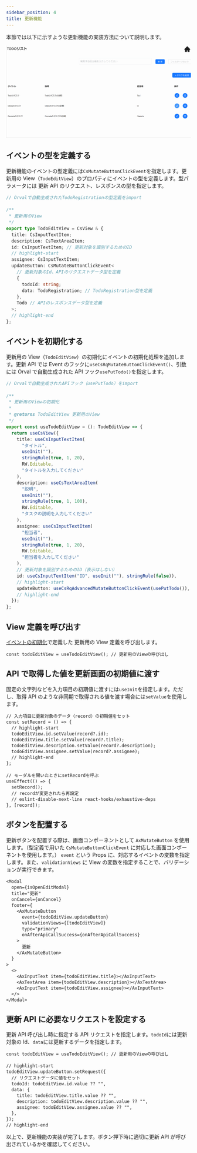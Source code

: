 ```yaml
---
sidebar_position: 4
title: 更新機能
---
```


本節では以下に示すような更新機能の実装方法について説明します。

![更新機能の画面](../../../static/img/crud-update.gif)

## イベントの型を定義する

更新機能のイベントの型定義には`CsMutateButtonClickEvent`を指定します。更新用の View（`TodoEditView`）のプロパティにイベントの型を定義します。型パラメータには 更新 API のリクエスト、レスポンスの型を指定します。

```ts title="src/app/todo/page.view.ts"
// Orvalで自動生成されたTodoRegistrationの型定義をimport

/**
 * 更新用のView
 */
export type TodoEditView = CsView & {
  title: CsInputTextItem;
  description: CsTextAreaItem;
  id: CsInputTextItem; // 更新対象を識別するためのID
  // highlight-start
  assignee: CsInputTextItem;
  updateButton: CsMutateButtonClickEvent<
    // 更新対象のId、APIのリクエストデータ型を定義
    {
      todoId: string;
      data: TodoRegistration; // TodoRegistration型を定義
    },
    Todo // APIのレスポンスデータ型を定義
  >;
  // highlight-end
};
```

## イベントを初期化する

更新用の View（`TodoEditView`）の初期化にイベントの初期化処理を追加します。更新 API では Event のフックに`useCsRqMutateButtonClickEvent()`、引数には Orval で自動生成された API フック`usePutTodo()`を指定します。

```ts title="src/app/todo/page.view.ts"
// Orvalで自動生成されたAPIフック（usePutTodo）をimport

/**
 * 更新用のViewの初期化
 *
 * @returns TodoEditView 更新用のView
 */
export const useTodoEditView = (): TodoEditView => {
  return useCsView({
    title: useCsInputTextItem(
      "タイトル",
      useInit(""),
      stringRule(true, 1, 20),
      RW.Editable,
      "タイトルを入力してください"
    ),
    description: useCsTextAreaItem(
      "説明",
      useInit(""),
      stringRule(true, 1, 100),
      RW.Editable,
      "タスクの説明を入力してください"
    ),
    assignee: useCsInputTextItem(
      "担当者",
      useInit(""),
      stringRule(true, 1, 20),
      RW.Editable,
      "担当者を入力してください"
    ),
    // 更新対象を識別するためのID（表示はしない）
    id: useCsInputTextItem("ID", useInit(""), stringRule(false)),
    // highlight-start
    updateButton: useCsRqAdvancedMutateButtonClickEvent(usePutTodo()), // イベントの初期化処理の追加
    // highlight-end
  });
};
```

## View 定義を呼び出す

[イベントの初期化](./update-feature.md#イベントを初期化する)で定義した 更新用の View 定義を呼び出します。

```tsx title="src/app/todo/TodoEditModal.tsx"
const todoEditView = useTodoEditView(); // 更新用のViewの呼び出し
```

## API で取得した値を更新画面の初期値に渡す

固定の文字列などを入力項目の初期値に渡すには`useInit`を指定します。ただし、取得 API のような非同期で取得される値を渡す場合には`setValue`を使用します。

```tsx title="src/app/todo/TodoEditModal.tsx"
// 入力項目に更新対象のデータ（record）の初期値をセット
const setRecord = () => {
  // highlight-start
  todoEditView.id.setValue(record?.id);
  todoEditView.title.setValue(record?.title);
  todoEditView.description.setValue(record?.description);
  todoEditView.assignee.setValue(record?.assignee);
  // highlight-end
};

// モーダルを開いたときにsetRecordを呼ぶ
useEffect(() => {
  setRecord();
  // recordが変更されたら再設定
  // eslint-disable-next-line react-hooks/exhaustive-deps
}, [record]);
```

## ボタンを配置する

更新ボタンを配置する際は、画面コンポーネントとして `AxMutateButton` を使用します。（型定義で用いた `CsMutateButtonClickEvent` に対応した画面コンポーネントを使用します。）
`event` という Props に、対応するイベントの変数を指定します。また、`validationViews` に View の変数を指定することで、バリデーションが実行できます。

```tsx title="src/app/todo/TodoEditModal.tsx"
<Modal
  open={isOpenEditModal}
  title="更新"
  onCancel={onCancel}
  footer={
    <AxMutateButton
      event={todoEditView.updateButton}
      validationViews={[todoEditView]}
      type="primary"
      onAfterApiCallSuccess={onAfterApiCallSuccess}
    >
      更新
    </AxMutateButton>
  }
>
  <>
    <AxInputText item={todoEditView.title}></AxInputText>
    <AxTextArea item={todoEditView.description}></AxTextArea>
    <AxInputText item={todoEditView.assignee}></AxInputText>
  </>
</Modal>
```

## 更新 API に必要なリクエストを設定する

更新 API 呼び出し時に指定する API リクエストを指定します。`todoId`には更新対象の Id、`data`には更新するデータを指定します。

```tsx title="src/app/todo/TodoEditModal.tsx"
const todoEditView = useTodoEditView(); // 更新用のViewの呼び出し

// highlight-start
todoEditView.updateButton.setRequest({
  // リクエストデータに値をセット
  todoId: todoEditView.id.value ?? "",
  data: {
    title: todoEditView.title.value ?? "",
    description: todoEditView.description.value ?? "",
    assignee: todoEditView.assignee.value ?? "",
  },
});
// highlight-end
```

以上で、更新機能の実装が完了します。ボタン押下時に適切に更新 API が呼び出されているかを確認してください。
